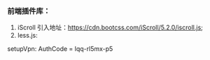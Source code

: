 ### 前端插件库：

1. iScroll 引入地址：https://cdn.bootcss.com/iScroll/5.2.0/iscroll.js;
2. less.js: <script src="//cdnjs.cloudflare.com/ajax/libs/less.js/3.10.0-beta/less.min.js"></script>

setupVpn: AuthCode = lqq-rl5mx-p5
